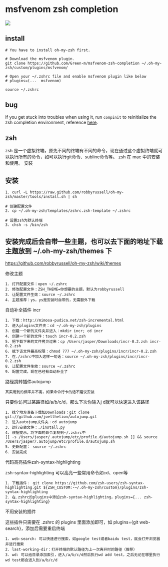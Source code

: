 # msfvenom zsh completion  

![](https://i.imgur.com/DJV1Jie.gif)

## install 

```
# You have to install oh-my-zsh first.

# Download the msfvenom plugin.
git clone https://github.com/Green-m/msfvenom-zsh-completion ~/.oh-my-zsh/custom/plugins/msfvenom/

# Open your ~/.zshrc file and enable msfvenom plugin like below
# plugins=(...  msfvenom)

source ~/.zshrc
```

## bug

If you get stuck into troubles when using it, run `compinit` to reinitialize the zsh completion environment, reference [here](https://github.com/andsens/homeshick/issues/89).


## zsh

zsh 是一个虚拟终端，原先不同的终端有不同的命令，现在通过这个虚拟终端就可以执行所有的命令，如可以执行git命令、subline命令等。
zsh 在 mac 中的安装和使用。
安装
## 安装

    1. curl -L https://raw.github.com/robbyrussell/oh-my-zsh/master/tools/install.sh | sh

    # 创建配置文件
    2. cp ~/.oh-my-zsh/templates/zshrc.zsh-template ~/.zshrc

    # 设置zsh为默认终端
    3. chsh -s /bin/zsh

## 安装完成后会自带一些主题，也可以去下面的地址下载主题放到 ~/.oh-my-zsh/themes 下

https://github.com/robbyrussell/oh-my-zsh/wiki/themes

修改主题


    1. 打开配置文件：open ~/.zshrc
    2. 修改配置文件：ZSH_THEME=你想要的主题，默认为robbyrussell
    3. 让配置文件生效：source ~/.zshrc
    4. 主题推荐：ys，ys是安装时自带的，无需额外下载

自动补全插件 incr

    1. 下载：http://mimosa-pudica.net/zsh-incremental.html
    2. 进入plugins文件夹：cd ~/.oh-my-zsh/plugins
    3. 创建一个新的文件夹并进入：mkdir incr; cd incr
    4. 创建一个新的文件：touch incr-0.2.zsh
    5. 把下载下来的文件拷贝过来：cp /Users/jasper/Downloads/incr-0.2.zsh incr-0.2.zsh
    6. 赋予该文件最高权限：chmod 777 ~/.oh-my-zsh/plugins/incr/incr-0.2.zsh
    7. 在./zshrc中加入这样一句话：source ~/.oh-my-zsh/plugins/incr/incr-0.2.zsh
    8. 让配置文件生效：source ~/.zshrc
    9. 配置完成，现在已经有自动补全了

路径跳转插件autojump

    其实用到的频率并不高，如果命令行卡的话不建议安装

只要你访问过某路径如/a/b/c/d，那么下次你输入j d就可以快速进入该路径

    1. 找个地方准备下载如Downloads：git clone git://github.com/joelthelion/autojump.git
    2. 进入autojump文件夹：cd autojump
    3. 运行安装文件：./install.py
    4. 根据提示，将下面的命令复制到~/.zshrc中
    [[ -s /Users/jasper/.autojump/etc/profile.d/autojump.sh ]] && source /Users/jasper/.autojump/etc/profile.d/autojump.sh
    5. 更新配置： source ~/.zshrc
    6. 安装完成
    
代码高亮插件zsh-syntax-highlighting

zsh-syntax-highlighting 可以高亮一些常用命令如cd、open等

    1. 下载插件： git clone https://github.com/zsh-users/zsh-syntax-highlighting.git ${ZSH_CUSTOM:-~/.oh-my-zsh/custom}/plugins/zsh-syntax-highlighting
    2. 在.zshrc的plugins中添加zsh-syntax-highlighting，plugins={... zsh-syntax-highlighting}

不用安装的插件

这些插件只需要在 .zshrc 的 plugins 里面添加即可，如 plugins={git web-search}，添加后需要重启终端

    1. web-search: 可以快速进行搜索，如google test或者baidu test，就会打开浏览器并进行搜索
    2. last-working-dir：打开终端的默认路径为上一次离开时的路径（推荐）
    3. wd: 可以给目录添加索引，进入/a/b/c/d然后执行wd add test，之后无论在哪里执行wd test都会进入到/a/b/c/d

